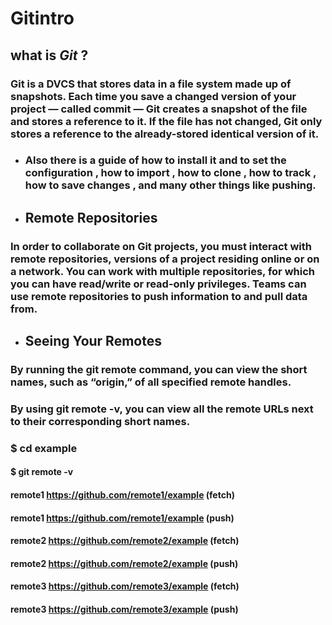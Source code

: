 # Gitintro 
## what is *Git* ?
### Git is a DVCS that stores data in a file system made up of snapshots. Each time you save a changed version of your project — called commit — Git creates a snapshot of the file and stores a reference to it. If the file has not changed, Git only stores a reference to the already-stored identical version of it.
* ### Also there is a guide of how to install it and to set the configuration , how to import , how to clone , how to track  , how to save changes , and many other things like pushing.
* ## Remote Repositories
### In order to collaborate on Git projects, you must interact with remote repositories, versions of a project residing online or on a network. You can work with multiple repositories, for which you can have read/write or read-only privileges. Teams can use remote repositories to push information to and pull data from.
* ## Seeing Your Remotes
### By running the git remote command, you can view the short names, such as “origin,” of all specified remote handles.
### By using git remote -v, you can view all the remote URLs next to their corresponding short names.
### $ cd example
#### $ git remote -v
#### remote1 https://github.com/remote1/example (fetch)
#### remote1 https://github.com/remote1/example (push)
#### remote2 https://github.com/remote2/example (fetch)
#### remote2 https://github.com/remote2/example (push)
#### remote3 https://github.com/remote3/example (fetch)
#### remote3 https://github.com/remote3/example (push)
